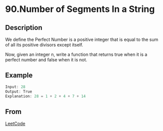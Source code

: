 # 90.Number of Segments In a String

## Description

We define the Perfect Number is a positive integer that is equal to the sum of all its positive divisors except itself.

Now, given an integer n, write a function that returns true when it is a perfect number and false when it is not.

## Example

```javascript
Input: 28
Output: True
Explanation: 28 = 1 + 2 + 4 + 7 + 14
```

## From

[LeetCode](https://leetcode.com/problems/perfect-number)
